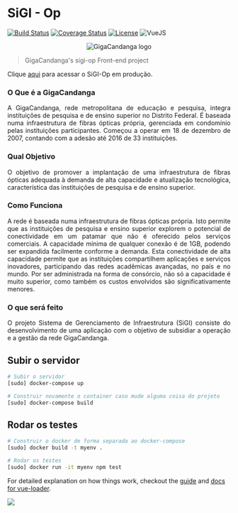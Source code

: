 # SiGI - Op

[![Build Status](https://travis-ci.org/fga-gpp-mds/2017.2-SiGI-Op.svg?branch=master)](https://travis-ci.org/fga-gpp-mds/2017.2-SiGI-Op) [![Coverage Status](https://coveralls.io/repos/github/fga-gpp-mds/2017.2-SiGI-Op/badge.svg?branch=master)](https://coveralls.io/github/fga-gpp-mds/2017.2-SiGI-Op?branch=master) [![License](https://img.shields.io/badge/License-BSD%203--Clause-blue.svg)](https://opensource.org/licenses/BSD-3-Clause) ![VueJS](https://img.shields.io/badge/VueJS-4.4.2-green.svg)

<p align="center">
<img src="https://github.com/fga-gpp-mds/2017.2-SiGI-Op_API/wiki/logo_gigacandanga.png" alt="GigaCandanga logo">
</p>

> GigaCandanga's sigi-op Front-end project

Clique [aqui](https://sigi-op.herokuapp.com/) para acessar o SiGI-Op em produção.

### O Que é a GigaCandanga
<p align=justify>
A GigaCandanga, rede metropolitana de educação e pesquisa, integra instituições de pesquisa e de ensino superior no Distrito Federal. É baseada numa infraestrutura de fibras ópticas própria, gerenciada em condomínio pelas instituições participantes. Começou a operar em 18 de dezembro de 2007, contando com a adesão até 2016 de 33 instituições.
</p>

### Qual Objetivo
<p align=justify>
O objetivo de promover a implantação de uma infraestrutura de fibras ópticas adequada à demanda de alta capacidade e atualização tecnológica, característica das instituições de pesquisa e de ensino superior.
</p>

### Como Funciona
<p align=justify>
A rede é baseada numa infraestrutura de fibras ópticas própria. Isto permite que as instituições de pesquisa e ensino superior explorem o potencial de conectividade em um patamar que não é oferecido pelos serviços comerciais. A capacidade mínima de qualquer conexão é de 1GB, podendo ser expandida facilmente conforme a demanda. Esta conectividade de alta capacidade permite que as instituições compartilhem aplicações e serviços inovadores, participando das redes acadêmicas avançadas, no país e no mundo. Por ser administrada na forma de consórcio, não só a capacidade é muito superior, como também os custos envolvidos são significativamente menores.
</p>

### O que será feito
<p align=justify>
O projeto Sistema de Gerenciamento de Infraestrutura (SiGI) consiste do desenvolvimento de uma aplicação com o objetivo de subsidiar a operação e a gestão da rede GigaCandanga.
</p>

## Subir o servidor

``` bash
# Subir o servidor
[sudo] docker-compose up

# Construir novamente o container caso mude alguma coisa do projeto
[sudo] docker-compose build

```

## Rodar os testes

``` bash
# Construir o docker de forma separada ao docker-compose
[sudo] docker build -t myenv .

# Rodar os testes
[sudo] docker run -it myenv npm test 

```

For detailed explanation on how things work, checkout the [guide](http://vuejs-templates.github.io/webpack/) and [docs for vue-loader](http://vuejs.github.io/vue-loader).

![](https://image.ibb.co/goN9sw/giga.png)
